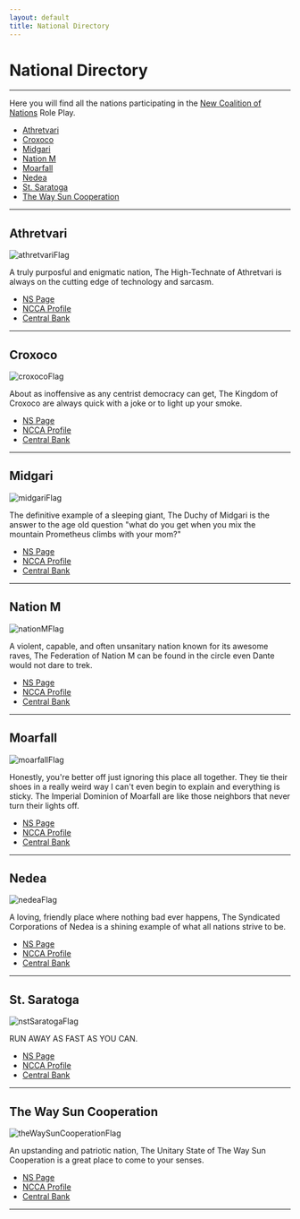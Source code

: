 ```yaml
---
layout: default
title: National Directory
---
```


# National Directory

---

Here you will find all the nations participating in the [New Coalition of Nations](https://www.nationstates.net/region=new_coalition_of_nations) Role Play. 

* [Athretvari](#athretvari)
* [Croxoco](#croxoco)
* [Midgari](#midgari)
* [Nation M](#nation-m)
* [Moarfall](#moarfall)
* [Nedea](#nedea)
* [St. Saratoga](#st-saratoga)
* [The Way Sun Cooperation](#the-way-sun-cooperation)

---

## Athretvari

![athretvariFlag](https://www.nationstates.net/images/flags/uploads/athretvari__539897.png)

A truly purposful and enigmatic nation, The High-Technate of
Athretvari is always on the cutting edge of technology and sarcasm.

* [NS Page](https://www.nationstates.net/nation=athretvari)
* [NCCA Profile](#)
* [Central Bank](#)

---

## Croxoco

![croxocoFlag](https://www.nationstates.net/images/flags/uploads/croxoco__670071.png)

About as inoffensive as any centrist democracy can get, The Kingdom of Croxoco are always quick with a joke or to light up your smoke.

* [NS Page](https://www.nationstates.net/nation=croxoco)
* [NCCA Profile](#)
* [Central Bank](#)

---

## Midgari

![midgariFlag](https://www.nationstates.net/images/flags/Cayman_Islands.svg)

The definitive example of a sleeping giant, The Duchy of Midgari is the answer to the age old question "what do you get when you mix the mountain Prometheus climbs with your mom?"

* [NS Page](https://www.nationstates.net/nation=midgari)
* [NCCA Profile](#)
* [Central Bank](#)

---

## Nation M

![nationMFlag](https://www.nationstates.net/images/flags/uploads/nation_m__868980.png)

A violent, capable, and often unsanitary nation known for its awesome raves, The Federation of Nation M can be found in the circle even Dante would not dare to trek.

* [NS Page](https://www.nationstates.net/nation=nation_m)
* [NCCA Profile](#)
* [Central Bank](#)

---

## Moarfall

![moarfallFlag](https://www.nationstates.net/images/flags/uploads/moarfall__380769.png)

Honestly, you're better off just ignoring this place all together. They tie their shoes in a really weird way I can't even begin to explain and everything is sticky. The Imperial Dominion of Moarfall are like those neighbors that never turn their lights off.

* [NS Page](https://www.nationstates.net/nation=moarfall)
* [NCCA Profile](#)
* [Central Bank](#)

---

## Nedea

![nedeaFlag](https://www.nationstates.net/images/flags/uploads/nedea__201691.jpg)

A loving, friendly place where nothing bad ever happens, The Syndicated Corporations of Nedea is a shining example of what all nations strive to be.

* [NS Page](https://www.nationstates.net/nation=nedea)
* [NCCA Profile](#)
* [Central Bank](#)

---

## St. Saratoga

![nstSaratogaFlag](https://www.nationstates.net/images/flags/uploads/st_saratoga__195805.png)

RUN AWAY AS FAST AS YOU CAN.

* [NS Page](https://www.nationstates.net/nation=st_saratoga)
* [NCCA Profile](#)
* [Central Bank](#)

---

## The Way Sun Cooperation

![theWaySunCooperationFlag](https://www.nationstates.net/images/flags/uploads/the_way_sun_cooperation__585921.png)

An upstanding and patriotic nation, The Unitary State of The Way Sun Cooperation is a great place to come to your senses.

* [NS Page](https://www.nationstates.net/nation=the_way_sun_cooperation)
* [NCCA Profile](#)
* [Central Bank](#)

---
